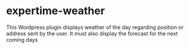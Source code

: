 # expertime-weather
 This Wordpress plugin displays weather of the day regarding position or address sent by the user. It must also display the forecast for the next coming days
